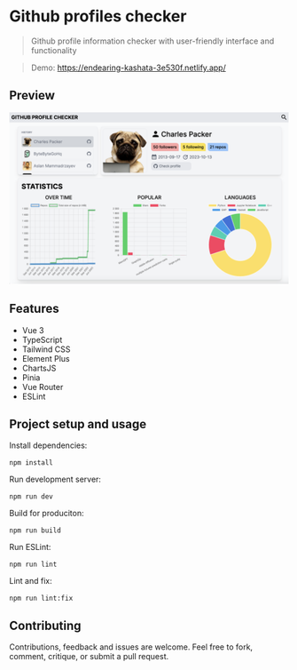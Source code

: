 # Github profiles checker

> Github profile information checker with user-friendly interface and functionality

> Demo: https://endearing-kashata-3e530f.netlify.app/

## Preview

![image](src/assets/images/preview.png)

## Features

- Vue 3
- TypeScript
- Tailwind CSS
- Element Plus
- ChartsJS
- Pinia
- Vue Router
- ESLint

## Project setup and usage

Install dependencies:

```
npm install
```

Run development server:

```
npm run dev
```

Build for produciton:

```
npm run build
```

Run ESLint:

```
npm run lint
```

Lint and fix:

```
npm run lint:fix
```

## Contributing

Contributions, feedback and issues are welcome. Feel free to fork, comment, critique, or submit a pull request.

